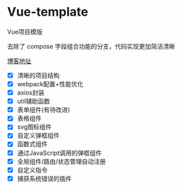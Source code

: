 # Vue-template
Vue项目模版

去除了 compose 字段组合功能的分支，代码实现更加简洁清晰

[博客地址](https://juejin.im/post/5c76843af265da2ddd4a6dd0)

* [x] 清晰的项目结构
* [x] webpack配置+性能优化
* [x] axios封装
* [x] util辅助函数
* [x] 表单组件(有待改进)
* [x] 表格组件
* [x] svg图标组件
* [x] 自定义弹框组件
* [x] 函数式组件
* [x] 通过JavaScript调用的弹框组件
* [x] 全局组件/路由/状态管理自动注册
* [x] 自定义指令
* [x] 捕获系统错误的插件
